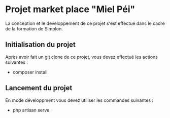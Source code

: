 # Projet market place "Miel Péi" 

La conception et le développement de ce projet s'est effectué dans le cadre de la formation de Simplon. 

## Initialisation du projet

Après avoir fait un git clone de ce projet, vous devez effectué les actions suivantes : 

- composer install

## Lancement du projet 

En mode développment vous devez utiliser les commandes suivantes : 

- php artisan serve